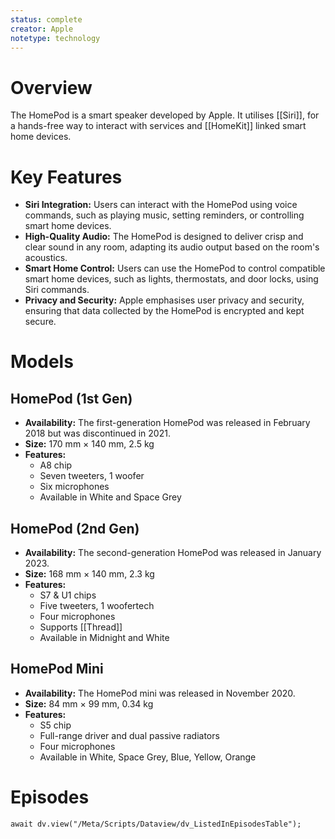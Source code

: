 ```yaml
---
status: complete
creator: Apple
notetype: technology
---
```

# Overview
The HomePod is a smart speaker developed by Apple. It utilises [[Siri]], for a hands-free way to interact with services and [[HomeKit]] linked smart home devices.

# Key Features
- **Siri Integration:** Users can interact with the HomePod using voice commands, such as playing music, setting reminders, or controlling smart home devices.
- **High-Quality Audio:** The HomePod is designed to deliver crisp and clear sound in any room, adapting its audio output based on the room's acoustics.
- **Smart Home Control:** Users can use the HomePod to control compatible smart home devices, such as lights, thermostats, and door locks, using Siri commands.
- **Privacy and Security:** Apple emphasises user privacy and security, ensuring that data collected by the HomePod is encrypted and kept secure.

# Models

## HomePod (1st Gen)
- **Availability:** The first-generation HomePod was released in February 2018 but was discontinued in 2021.
- **Size:** 170 mm × 140 mm, 2.5 kg
- **Features:**
	- A8 chip
	- Seven tweeters, 1 woofer
	- Six microphones
	- Available in White and Space Grey

## HomePod (2nd Gen)
- **Availability:** The second-generation HomePod was released in January 2023.
- **Size:** 168 mm × 140 mm, 2.3 kg
- **Features:**
	- S7 & U1 chips
	- Five tweeters, 1 woofertech
	- Four microphones
	- Supports [[Thread]]
	- Available in Midnight and White

## HomePod Mini
- **Availability:** The HomePod mini was released in November 2020.
- **Size:** 84 mm × 99 mm, 0.34 kg
- **Features:**
	- S5 chip
	- Full-range driver and dual passive radiators
	- Four microphones
	- Available in White, Space Grey, Blue, Yellow, Orange

# Episodes
```dataviewjs
await dv.view("/Meta/Scripts/Dataview/dv_ListedInEpisodesTable");
```
